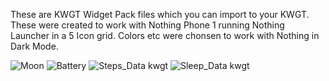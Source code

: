 These are KWGT Widget Pack files which you can import to your KWGT. These were created to work with Nothing Phone 1 running Nothing Launcher in a 5 Icon grid. Colors etc were chonsen to work with Nothing in Dark Mode.


![Moon](https://github.com/rjwarrier/KWGT-Widgets/assets/158247545/ea2e76dd-c3e1-40d5-8590-fcd28da32928)
![Battery](https://github.com/rjwarrier/KWGT-Widgets/assets/158247545/48535839-a1b0-4f66-88db-a9647424e81d)
![Steps_Data kwgt](https://github.com/rjwarrier/KWGT-Widgets/assets/158247545/4fe0bbd5-b4c4-4eb9-a77a-055420a4391f)
![Sleep_Data kwgt](https://github.com/rjwarrier/KWGT-Widgets/assets/158247545/f275a231-5c3b-43b5-82d6-252bcbc227c1)
